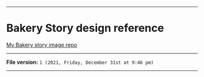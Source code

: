 
***

# Bakery Story design reference

[My Bakery story image repo](https://github.com/seanpm2001/SeansLifeArchive_Images_Bakery-story)

***

**File version:** `1 (2021, Friday, December 31st at 9:46 pm)`

***
